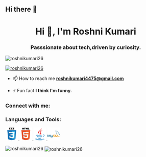 ## Hi there 👋

<h1 align="center">Hi 👋, I'm Roshni Kumari</h1>
<h3 align="center">Passsionate about tech,driven by curiosity.</h3>

<p align="left"> <img src="https://komarev.com/ghpvc/?username=roshnikumari26&label=Profile%20views&color=0e75b6&style=flat" alt="roshnikumari26" /> </p>

<p align="left"> <a href="https://github.com/ryo-ma/github-profile-trophy"><img src="https://github-profile-trophy.vercel.app/?username=roshnikumari26" alt="roshnikumari26" /></a> </p>

- 📫 How to reach me **roshnikumari4475@gmail.com**

- ⚡ Fun fact **I think I'm funny.**

<h3 align="left">Connect with me:</h3>
<p align="left">
</p>

<h3 align="left">Languages and Tools:</h3>
<p align="left"> <a href="https://www.w3schools.com/css/" target="_blank" rel="noreferrer"> <img src="https://raw.githubusercontent.com/devicons/devicon/master/icons/css3/css3-original-wordmark.svg" alt="css3" width="40" height="40"/> </a> <a href="https://www.w3.org/html/" target="_blank" rel="noreferrer"> <img src="https://raw.githubusercontent.com/devicons/devicon/master/icons/html5/html5-original-wordmark.svg" alt="html5" width="40" height="40"/> </a> <a href="https://www.java.com" target="_blank" rel="noreferrer"> <img src="https://raw.githubusercontent.com/devicons/devicon/master/icons/java/java-original.svg" alt="java" width="40" height="40"/> </a> <a href="https://www.mysql.com/" target="_blank" rel="noreferrer"> <img src="https://raw.githubusercontent.com/devicons/devicon/master/icons/mysql/mysql-original-wordmark.svg" alt="mysql" width="40" height="40"/> </a> </p>

<p><img align="left" src="https://github-readme-stats.vercel.app/api/top-langs?username=roshnikumari26&show_icons=true&locale=en&layout=compact" alt="roshnikumari26" /></p>

<p>&nbsp;<img align="center" src="https://github-readme-stats.vercel.app/api?username=roshnikumari26&show_icons=true&locale=en" alt="roshnikumari26" /></p>
